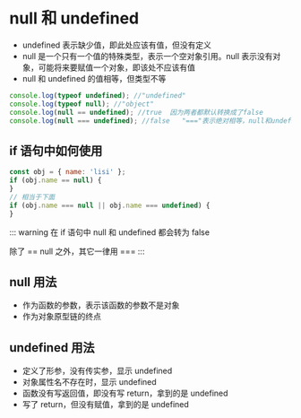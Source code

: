 # null 和 undefined

- undefined 表示缺少值，即此处应该有值，但没有定义
- null 是一个只有一个值的特殊类型，表示一个空对象引用。null 表示没有对象，可能将来要赋值一个对象，即该处不应该有值
- null 和 undefined 的值相等，但类型不等

```js
console.log(typeof undefined); //"undefined"
console.log(typeof null); //"object"
console.log(null == undefined); //true  因为两者都默认转换成了false
console.log(null === undefined); //false   "==="表示绝对相等，null和undefined类型是不一样的，所以输出“false”
```

## if 语句中如何使用

```js
const obj = { name: 'lisi' };
if (obj.name == null) {
}
// 相当于下面
if (obj.name === null || obj.name === undefined) {
}
```

::: warning
在 if 语句中 null 和 undefined 都会转为 false

除了 == null 之外，其它一律用 ===
:::

## null 用法

- 作为函数的参数，表示该函数的参数不是对象
- 作为对象原型链的终点

## undefined 用法

- 定义了形参，没有传实参，显示 undefined
- 对象属性名不存在时，显示 undefined
- 函数没有写返回值，即没有写 return，拿到的是 undefined
- 写了 return，但没有赋值，拿到的是 undefined
